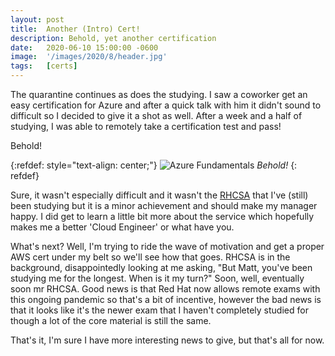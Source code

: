 ```yaml
---
layout: post
title:  Another (Intro) Cert!
description: Behold, yet another certification
date:   2020-06-10 15:00:00 -0600 
image:  '/images/2020/8/header.jpg'
tags:   [certs]
---
```


The quarantine continues as does the studying. I saw a coworker get an easy certification for Azure and after a quick talk with him it didn't sound to difficult so I decided to give it a shot as well. After a week and a half of studying, I was able to remotely take a certification test and pass!

Behold!

{:refdef: style="text-align: center;"}
![Azure Fundamentals]({{site.baseurl}}/images/2020/8/azure.png)
*Behold!*
{: refdef}

Sure, it wasn't especially difficult and it wasn't the [RHCSA](https://en.wikipedia.org/wiki/Red_Hat_Certification_Program) that I've (still) been studying but it is a minor achievement and should make my manager happy. I did get to learn a little bit more about the service which hopefully makes me a better 'Cloud Engineer' or what have you.

What's next? Well, I'm trying to ride the wave of motivation and get a proper AWS cert under my belt so we'll see how that goes. RHCSA is in the background, disappointedly looking at me asking, "But Matt, you've been studying me for the longest. When is it my turn?" Soon, well, eventually soon mr RHCSA. Good news is that Red Hat now allows remote exams with this ongoing pandemic so that's a bit of incentive, however the bad news is that it looks like it's the newer exam that I haven't completely studied for though a lot of the core material is still the same.

That's it, I'm sure I have more interesting news to give, but that's all for now.